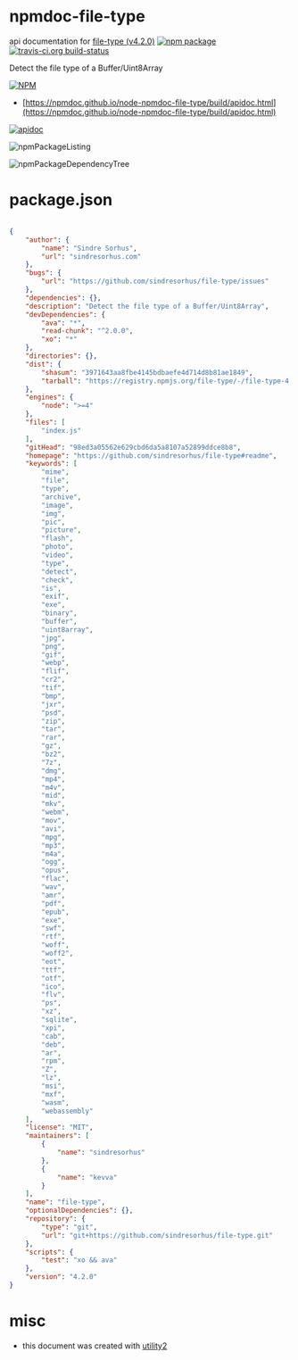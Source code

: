 # npmdoc-file-type

api documentation for  [file-type (v4.2.0)](https://github.com/sindresorhus/file-type#readme)  [![npm package](https://img.shields.io/npm/v/npmdoc-file-type.svg?style=flat-square)](https://www.npmjs.org/package/npmdoc-file-type) [![travis-ci.org build-status](https://api.travis-ci.org/npmdoc/node-npmdoc-file-type.svg)](https://travis-ci.org/npmdoc/node-npmdoc-file-type)

Detect the file type of a Buffer/Uint8Array

[![NPM](https://nodei.co/npm/file-type.png?downloads=true&downloadRank=true&stars=true)](https://www.npmjs.com/package/file-type)

- [https://npmdoc.github.io/node-npmdoc-file-type/build/apidoc.html](https://npmdoc.github.io/node-npmdoc-file-type/build/apidoc.html)

[![apidoc](https://npmdoc.github.io/node-npmdoc-file-type/build/screenCapture.buildCi.browser.%252Ftmp%252Fbuild%252Fapidoc.html.png)](https://npmdoc.github.io/node-npmdoc-file-type/build/apidoc.html)

![npmPackageListing](https://npmdoc.github.io/node-npmdoc-file-type/build/screenCapture.npmPackageListing.svg)

![npmPackageDependencyTree](https://npmdoc.github.io/node-npmdoc-file-type/build/screenCapture.npmPackageDependencyTree.svg)



# package.json

```json

{
    "author": {
        "name": "Sindre Sorhus",
        "url": "sindresorhus.com"
    },
    "bugs": {
        "url": "https://github.com/sindresorhus/file-type/issues"
    },
    "dependencies": {},
    "description": "Detect the file type of a Buffer/Uint8Array",
    "devDependencies": {
        "ava": "*",
        "read-chunk": "^2.0.0",
        "xo": "*"
    },
    "directories": {},
    "dist": {
        "shasum": "3971643aa8fbe4145bdbaefe4d714d8b81ae1849",
        "tarball": "https://registry.npmjs.org/file-type/-/file-type-4.2.0.tgz"
    },
    "engines": {
        "node": ">=4"
    },
    "files": [
        "index.js"
    ],
    "gitHead": "98ed3a05562e629cbd6da5a8107a52899ddce8b8",
    "homepage": "https://github.com/sindresorhus/file-type#readme",
    "keywords": [
        "mime",
        "file",
        "type",
        "archive",
        "image",
        "img",
        "pic",
        "picture",
        "flash",
        "photo",
        "video",
        "type",
        "detect",
        "check",
        "is",
        "exif",
        "exe",
        "binary",
        "buffer",
        "uint8array",
        "jpg",
        "png",
        "gif",
        "webp",
        "flif",
        "cr2",
        "tif",
        "bmp",
        "jxr",
        "psd",
        "zip",
        "tar",
        "rar",
        "gz",
        "bz2",
        "7z",
        "dmg",
        "mp4",
        "m4v",
        "mid",
        "mkv",
        "webm",
        "mov",
        "avi",
        "mpg",
        "mp3",
        "m4a",
        "ogg",
        "opus",
        "flac",
        "wav",
        "amr",
        "pdf",
        "epub",
        "exe",
        "swf",
        "rtf",
        "woff",
        "woff2",
        "eot",
        "ttf",
        "otf",
        "ico",
        "flv",
        "ps",
        "xz",
        "sqlite",
        "xpi",
        "cab",
        "deb",
        "ar",
        "rpm",
        "Z",
        "lz",
        "msi",
        "mxf",
        "wasm",
        "webassembly"
    ],
    "license": "MIT",
    "maintainers": [
        {
            "name": "sindresorhus"
        },
        {
            "name": "kevva"
        }
    ],
    "name": "file-type",
    "optionalDependencies": {},
    "repository": {
        "type": "git",
        "url": "git+https://github.com/sindresorhus/file-type.git"
    },
    "scripts": {
        "test": "xo && ava"
    },
    "version": "4.2.0"
}
```



# misc
- this document was created with [utility2](https://github.com/kaizhu256/node-utility2)
